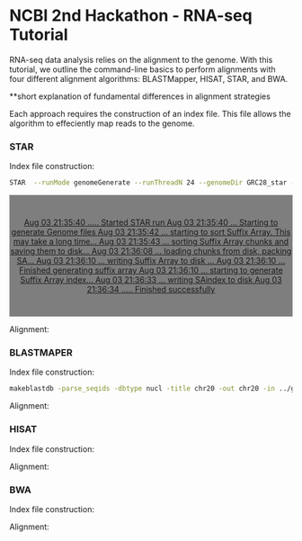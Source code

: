 # NCBI 2nd Hackathon - RNA-seq Tutorial

RNA-seq data analysis relies on the alignment to the genome. With this tutorial, we outline the command-line basics to perform alignments with four different alignment algorithms: BLASTMapper, HISAT, STAR, and BWA. 

**short explanation of fundamental differences in alignment strategies

Each approach requires the construction of an index file. This file allows the algorithm to effeciently map reads to the genome.

### STAR
  Index file construction:
  ```BASH 
  STAR  --runMode genomeGenerate --runThreadN 24 --genomeDir GRC28_star --genomeFastaFiles ~/tan/genome/Homo_sapiens.GRCh38.dna_sm.chromosome.20.fa
  ```
<div style="background-color:rgba(0, 0, 0, 0.5); text-align:center; vertical-align: middle; padding:40px 0;">
<a href="/donate">  Aug 03 21:35:40 ..... Started STAR run
  Aug 03 21:35:40 ... Starting to generate Genome files
  Aug 03 21:35:42 ... starting to sort  Suffix Array. This may take a long time...
  Aug 03 21:35:43 ... sorting Suffix Array chunks and saving them to disk...
  Aug 03 21:36:08 ... loading chunks from disk, packing SA...
  Aug 03 21:36:10 ... writing Suffix Array to disk ...
  Aug 03 21:36:10 ... Finished generating suffix array
  Aug 03 21:36:10 ... starting to generate Suffix Array index...
  Aug 03 21:36:33 ... writing SAindex to disk
  Aug 03 21:36:34 ..... Finished successfully</a>
</div>  
  



  Alignment:
  
  

### BLASTMAPER
  Index file construction:
  ```BASH
  makeblastdb -parse_seqids -dbtype nucl -title chr20 -out chr20 -in ../genome/Homo_sapiens.GRCh38.dna_sm.chromosome.20.fa
  ```
  
  
  Alignment:
  
  
### HISAT
  Index file construction:
  
  Alignment:
  
  
### BWA
  Index file construction:
  
  Alignment:
  
  
